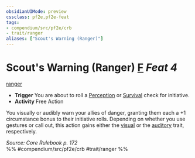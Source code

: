 ```yaml
---
obsidianUIMode: preview
cssclass: pf2e,pf2e-feat
tags:
- compendium/src/pf2e/crb
- trait/ranger
aliases: ["Scout's Warning (Ranger)"]
---
```

# Scout's Warning (Ranger)  [F](chapter-9-playing-the-game.md#Actions "Free Action") *Feat 4*  
[ranger](Reference/Rules/Traits/ranger.md "Ranger Class Trait")  

- **Trigger** You are about to roll a [Perception](skills.md#Perception) or [Survival](skills.md#Survival) check for initiative.
- **Activity** Free Action

You visually or audibly warn your allies of danger, granting them each a +1 circumstance bonus to their initiative rolls. Depending on whether you use gestures or call out, this action gains either the [visual](visual.md "Visual Effect Trait") or the [auditory](auditory.md "Auditory Effect Trait") trait, respectively.

*Source: Core Rulebook p. 172*  
%% #compendium/src/pf2e/crb #trait/ranger %%